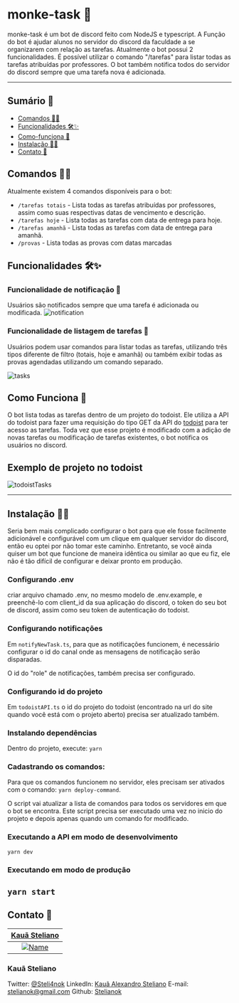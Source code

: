 # monke-task 🤖

monke-task é um bot de discord feito com NodeJS e typescript. A Função do bot é ajudar alunos no servidor do discord da faculdade a se organizarem com relação as tarefas. Atualmente o bot possui 2 funcionalidades. É possível utilizar o comando "/tarefas" para listar todas as tarefas atribuídas por professores. O bot também notifica todos do servidor do discord sempre que uma tarefa nova é adicionada.

---

## Sumário 📖

- [Comandos 👨‍💻](#comandos-)
- [Funcionalidades 🛠✨](#funcionalidades-)
- [Como-funciona 🧰](#como-funciona-)
- [Instalação 👷‍♂️](#instalação-%EF%B8%8F)
- [Contato 💼](#contato-)

## Comandos 👨‍💻

Atualmente existem 4 comandos disponíveis para o bot:

- `/tarefas totais` - Lista todas as tarefas atribuídas por professores, assim como suas respectivas datas de vencimento e descrição.
- `/tarefas hoje` - Lista todas as tarefas com data de entrega para hoje.
- `/tarefas amanhã` - Lista todas as tarefas com data de entrega para amanhã.
- `/provas` - Lista todas as provas com datas marcadas

## Funcionalidades 🛠✨

### Funcionalidade de notificação :bell:
Usuários são notificados sempre que uma tarefa é adicionada ou modificada.
![notification](https://user-images.githubusercontent.com/39469125/132856636-45d1f56b-ea26-4f63-80dd-af3cc365d5ed.png)

### Funcionalidade de listagem de tarefas 📑

Usuários podem usar comandos para listar todas as tarefas, utilizando três tipos diferente de filtro (totais, hoje e amanhã) ou também exibir todas as provas agendadas utilizando um comando separado.

![tasks](https://user-images.githubusercontent.com/39469125/132856639-f597c548-14d0-4168-a7ad-a3c8c222d877.png)

## Como Funciona 🧰

 O bot lista todas as tarefas dentro de um projeto do todoist. Ele utiliza a API do todoist para fazer uma requisição do tipo GET da API do [todoist](https://developer.todoist.com/rest/v2/#overview) para ter acesso as tarefas. Toda vez que esse projeto é modificado com a adição de novas tarefas ou modificação de tarefas existentes, o bot notifica os usuários no discord.
 
 ## Exemplo de projeto no todoist
 ![todoistTasks](https://user-images.githubusercontent.com/39469125/132858748-f63568b5-c00c-4093-b9c4-a8af2f92dac6.png)

---

## Instalação 👷‍♂️

Seria bem mais complicado configurar o bot para que ele fosse facilmente adicionável e configurável com um clique em qualquer servidor do discord,
então eu optei por não tomar este caminho. Entretanto, se você ainda quiser um bot que funcione de maneira idêntica ou similar ao que eu fiz, ele não é tão difícil de configurar e deixar pronto em produção. 
 
### Configurando .env

criar arquivo chamado .env, no mesmo modelo de .env.example, e preenchê-lo com client_id da sua aplicação do discord, o token do seu bot de discord, assim como seu token de autenticação do todoist.

### Configurando notificações

Em `notifyNewTask.ts`, para que as notificações funcionem, é necessário configurar o id do canal  onde as mensagens de notificação serão disparadas.

O id do "role" de notificações, também precisa ser configurado. 

### Configurando id do projeto

Em `todoistAPI.ts` o id do projeto do todoist (encontrado na url do site quando você está com o projeto aberto) precisa ser atualizado também.

### Instalando dependências

Dentro do projeto, execute:
`yarn` 

### Cadastrando os comandos: 

Para que os comandos funcionem no servidor, eles precisam ser ativados com o comando:  `yarn deploy-command`.

O script vai atualizar a lista de comandos para todos os servidores em que o bot se encontra. 
Este script precisa ser executado uma vez no inicio do projeto e depois apenas quando um comando for modificado.

### Executando a API em modo de desenvolvimento

`yarn dev`

### Executando em modo de produção

`yarn start`
--- 

## Contato 💼

| <a href="https://github.com/stelianok" target="_blank">**Kauã Steliano**</a> 
| :---: 
| [![Name](https://avatars2.githubusercontent.com/u/39469125?s=460&u=97e778a861a7a42bee1b16f6be1c80467c50c1d1&v=4)](https://github.com/stelianok)    

### Kauã Steliano

Twitter:
[@Steli4nok](https://twitter.com/Steli4nok)
LinkedIn:
[Kauã Alexandro Steliano](https://www.linkedin.com/in/kauã-steliano-107620181/)
E-mail:
stelianok@gmail.com
Github: 
[Stelianok](https://github.com/stelianok)




